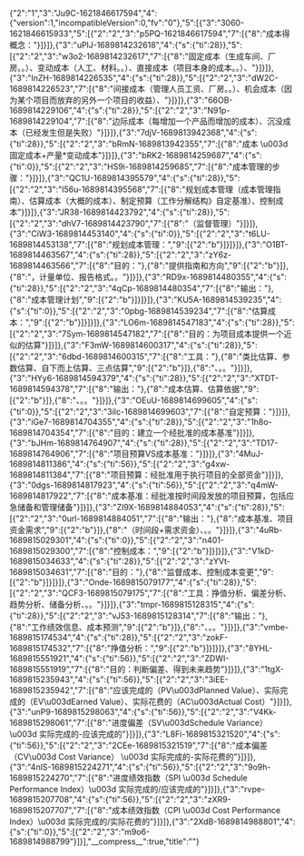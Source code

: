 {"2":"1","3":"Ju9C-1621846617594","4":{"version":1,"incompatibleVersion":0,"fv":"0"},"5":[{"3":"3060-1621846615933","5":[{"2":"2","3":"p5PQ-1621846617594","7":[{"8":"成本得概念："}]}]},{"3":"uPlJ-1689814232618","4":{"s":{"ti":28}},"5":[{"2":"2","3":"w3o2-1689814232617","7":[{"8":"固定成本（生成车间、厂房。。）、变动成本（人工、材料。。）、直接成本（项目本身的成本。。）、"}]}]},{"3":"InZH-1689814226535","4":{"s":{"ti":28}},"5":[{"2":"2","3":"dW2C-1689814226523","7":[{"8":"间接成本（管理人员工资、厂房。。）、机会成本（因为某个项目而放弃的另外一个项目的收益）、"}]}]},{"3":"66OB-1689814229106","4":{"s":{"ti":28}},"5":[{"2":"2","3":"N91p-1689814229104","7":[{"8":"边际成本（每增加一个产品而增加的成本）、沉没成本（已经发生但是失败）"}]}]},{"3":"7djV-1689813942368","4":{"s":{"ti":28}},"5":[{"2":"2","3":"bRmN-1689813942355","7":[{"8":"成本 \u003d 固定成本+产量*变动成本"}]}]},{"3":"bRK2-1689814259687","4":{"s":{"ti":0}},"5":[{"2":"2","3":"HS9i-1689814259685","7":[{"8":"成本管理的步骤："}]}]},{"3":"QC1U-1689814395579","4":{"s":{"ti":28}},"5":[{"2":"2","3":"I56u-1689814395568","7":[{"8":"规划成本管理（成本管理指南）、估算成本（大概的成本）、制定预算（工作分解结构》自定基准）、控制成本"}]}]},{"3":"JR38-1689814423792","4":{"s":{"ti":28}},"5":[{"2":"2","3":"dhV7-1689814423790","7":[{"8":"（监督管理）"}]}]},{"3":"CiW3-1689814453140","4":{"s":{"ti":0}},"5":[{"2":"2","3":"t6LU-1689814453138","7":[{"8":"规划成本管理：","9":[{"2":"b"}]}]}]},{"3":"O1BT-1689814463567","4":{"s":{"ti":28}},"5":[{"2":"2","3":"zY6z-1689814463566","7":[{"8":"目的："},{"8":"提供指南和方向","9":[{"2":"b"}]},{"8":"，计量单位、报告格式。。"}]}]},{"3":"RD9x-1689814480355","4":{"s":{"ti":28}},"5":[{"2":"2","3":"4qCp-1689814480354","7":[{"8":"输出："},{"8":"成本管理计划","9":[{"2":"b"}]}]}]},{"3":"KU5A-1689814539235","4":{"s":{"ti":0}},"5":[{"2":"2","3":"0pbg-1689814539234","7":[{"8":"估算成本：","9":[{"2":"b"}]}]}]},{"3":"LO6m-1689814547183","4":{"s":{"ti":28}},"5":[{"2":"2","3":"7Sym-1689814547182","7":[{"8":"目的：为项目成本提供一个近似的估算"}]}]},{"3":"F3mW-1689814600317","4":{"s":{"ti":28}},"5":[{"2":"2","3":"6dbd-1689814600315","7":[{"8":"工具："},{"8":"类比估算、参数估算、自下而上估算、三点估算","9":[{"2":"b"}]},{"8":"、。。"}]}]},{"3":"HYy6-1689814594379","4":{"s":{"ti":28}},"5":[{"2":"2","3":"XTDT-1689814594378","7":[{"8":"输出："},{"8":"成本估算、估算依据","9":[{"2":"b"}]},{"8":"、。。"}]}]},{"3":"OEuU-1689814699605","4":{"s":{"ti":0}},"5":[{"2":"2","3":"3iIc-1689814699603","7":[{"8":"自定预算："}]}]},{"3":"iGe7-1689814704355","4":{"s":{"ti":28}},"5":[{"2":"2","3":"1h8o-1689814704354","7":[{"8":"目的：建立一个经批准的成本基准"}]}]},{"3":"bJHm-1689814764907","4":{"s":{"ti":28}},"5":[{"2":"2","3":"TD17-1689814764906","7":[{"8":"项目预算VS成本基准："}]}]},{"3":"4MuJ-1689814811386","4":{"s":{"ti":56}},"5":[{"2":"2","3":"g4xw-1689814811384","7":[{"8":"项目预算：经批准用于执行项目的全部资金"}]}]},{"3":"0dgs-1689814817923","4":{"s":{"ti":56}},"5":[{"2":"2","3":"q4mW-1689814817922","7":[{"8":"成本基准：经批准按时间段发放的项目预算，包括应急储备和管理储备"}]}]},{"3":"ZI9X-1689814884053","4":{"s":{"ti":28}},"5":[{"2":"2","3":"0url-1689814884051","7":[{"8":"输出："},{"8":"成本基准、项目资金需求","9":[{"2":"b"}]},{"8":"（时间段+需求资金）、。。"}]}]},{"3":"4uRb-1689815029301","4":{"s":{"ti":0}},"5":[{"2":"2","3":"n401-1689815029300","7":[{"8":"控制成本：","9":[{"2":"b"}]}]}]},{"3":"V1kD-1689815034633","4":{"s":{"ti":28}},"5":[{"2":"2","3":"zYVt-1689815034631","7":[{"8":"目的："},{"8":"监督成本、控制成本变更","9":[{"2":"b"}]}]}]},{"3":"Onde-1689815079177","4":{"s":{"ti":28}},"5":[{"2":"2","3":"QCF3-1689815079175","7":[{"8":"工具：挣值分析、偏差分析、趋势分析、储备分析、。。"}]}]},{"3":"tmpr-1689815128315","4":{"s":{"ti":28}},"5":[{"2":"2","3":"vJ53-1689815128314","7":[{"8":"输出："},{"8":"工作绩效信息、成本预测","9":[{"2":"b"}]},{"8":"、。。"}]}]},{"3":"vmbe-1689815174534","4":{"s":{"ti":28}},"5":[{"2":"2","3":"zokF-1689815174532","7":[{"8":"挣值分析：","9":[{"2":"b"}]}]}]},{"3":"8YHL-1689815551921","4":{"s":{"ti":56}},"5":[{"2":"2","3":"ZDWI-1689815551919","7":[{"8":"目的：判断偏差、得到未来趋势"}]}]},{"3":"1tgX-1689815235943","4":{"s":{"ti":56}},"5":[{"2":"2","3":"3iEE-1689815235942","7":[{"8":"应该完成的（PV\u003dPlanned Value）、实际完成的（EV\u003dEarned Value）、实际花费的（AC\u003dActual Cost）"}]}]},{"3":"unP9-1689815298063","4":{"s":{"ti":56}},"5":[{"2":"2","3":"V4Kk-1689815298061","7":[{"8":"进度偏差（SV\u003dSchedule Variance） \u003d 实际完成的-应该完成的"}]}]},{"3":"L8Fi-1689815321520","4":{"s":{"ti":56}},"5":[{"2":"2","3":"2CEe-1689815321519","7":[{"8":"成本偏差（CV\u003d Cost Variance） \u003d 实际完成的-实际花费的"}]}]},{"3":"4nlS-1689815224271","4":{"s":{"ti":56}},"5":[{"2":"2","3":"9o9h-1689815224270","7":[{"8":"进度绩效指数（SPI \u003d Schedule Performance Index）\u003d 实际完成的/应该完成的"}]}]},{"3":"rvpe-1689815207708","4":{"s":{"ti":56}},"5":[{"2":"2","3":"zXR9-1689815207707","7":[{"8":"成本绩效指数（CPI \u003d Cost Performance Index）\u003d 实际完成的/实际花费的"}]}]},{"3":"2XdB-1689814988801","4":{"s":{"ti":0}},"5":[{"2":"2","3":"m9o6-1689814988799"}]}],"\_\_compress\_\_":true,"title":""}